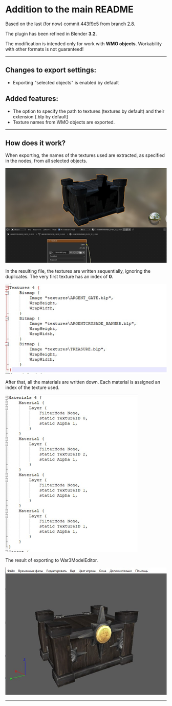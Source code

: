 # Addition to the main README
Based on the last (for now) commit [443f9c5][1] from branch [2.8][2].

The plugin has been refined in Blender __3.2__. 

The modification is intended only for work with __WMO objects__.
Workability with other formats is not guaranteed!

---
## Changes to export settings:
- Exporting "selected objects" is enabled by default

## Added features:
- The option to specify the path to textures (textures by default) and their extension (.blp by default)
- Texture names from WMO objects are exported.

---
## How does it work?

When exporting, the names of the textures used are extracted, as specified in the nodes, 
from all selected objects.

![truncate](<./images/Truncate Name.jpg>)

In the resulting file, the textures are written sequentially, ignoring the duplicates.
The very first texture has an index of __0__.

![textures](<./images/Exported Textures.jpg>)

After that, all the materials are written down. Each material is assigned an index of the texture used.

![textures](<./images/Exported Materials.jpg>)

The result of exporting to War3ModelEditor.

![textures](<./images/Export Result.jpg>)

---
[1]: https://github.com/khalv/mdl-exporter/commit/443f9c52ff0905cd0180fd7e5630f84707c07ba7
[2]: https://github.com/khalv/mdl-exporter/tree/2.8
